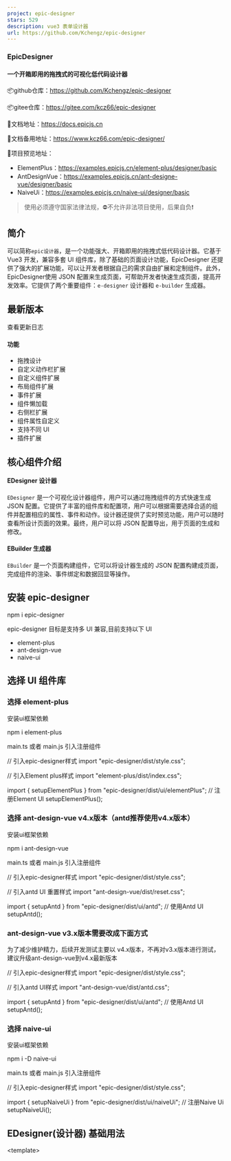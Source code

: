 ```yaml
---
project: epic-designer
stars: 529
description: vue3 表单设计器
url: https://github.com/Kchengz/epic-designer
---
```


### EpicDesigner

#### 一个开箱即用的拖拽式的可视化低代码设计器

📦github仓库：https://github.com/Kchengz/epic-designer

📦gitee仓库：https://gitee.com/kcz66/epic-designer

📖文档地址：https://docs.epicjs.cn

📖文档备用地址：https://www.kcz66.com/epic-designer/

💎项目预览地址：

-   ElementPlus：https://examples.epicjs.cn/element-plus/designer/basic
-   AntDesignVue：https://examples.epicjs.cn/ant-designe-vue/designer/basic
-   NaiveUi：https://examples.epicjs.cn/naive-ui/designer/basic

> 使用必须遵守国家法律法规，⛔不允许非法项目使用，后果自负❗

简介
--

可以简称`epic设计器`，是一个功能强大、开箱即用的拖拽式低代码设计器。它基于 Vue3 开发，兼容多套 UI 组件库，除了基础的页面设计功能，EpicDesigner 还提供了强大的扩展功能，可以让开发者根据自己的需求自由扩展和定制组件。此外，EpicDesigner使用 JSON 配置来生成页面，可帮助开发者快速生成页面，提高开发效率。它提供了两个重要组件：`e-designer` 设计器和 `e-builder` 生成器。

最新版本
----

查看更新日志

#### 功能

-   拖拽设计
-   自定义动作栏扩展
-   自定义组件扩展
-   布局组件扩展
-   事件扩展
-   组件懒加载
-   右侧栏扩展
-   组件属性自定义
-   支持不同 UI
-   插件扩展

核心组件介绍
------

#### EDesigner 设计器

`EDesigner` 是一个可视化设计器组件，用户可以通过拖拽组件的方式快速生成 JSON 配置。它提供了丰富的组件库和配置项，用户可以根据需要选择合适的组件并配置相应的属性、事件和动作。设计器还提供了实时预览功能，用户可以随时查看所设计页面的效果。最终，用户可以将 JSON 配置导出，用于页面的生成和修改。

#### EBuilder 生成器

`EBuilder` 是一个页面构建组件，它可以将设计器生成的 JSON 配置构建成页面，完成组件的渲染、事件绑定和数据回显等操作。

安装 epic-designer
----------------

npm i epic-designer

epic-designer 目标是支持多 UI 兼容,目前支持以下 UI

-   element-plus
-   ant-design-vue
-   naive-ui

选择 UI 组件库
---------

### 选择 element-plus

安装ui框架依赖

npm i element-plus

main.ts 或者 main.js 引入注册组件

// 引入epic-designer样式
import "epic-designer/dist/style.css";

// 引入Element plus样式
import "element-plus/dist/index.css";

import { setupElementPlus } from "epic-designer/dist/ui/elementPlus";
// 注册Element UI
setupElementPlus();

### 选择 ant-design-vue v4.x版本（antd推荐使用v4.x版本）

安装ui框架依赖

npm i ant-design-vue

main.ts 或者 main.js 引入注册组件

// 引入epic-designer样式
import "epic-designer/dist/style.css";

// 引入antd UI 重置样式
import "ant-design-vue/dist/reset.css";

import { setupAntd } from "epic-designer/dist/ui/antd";
// 使用Antd UI
setupAntd();

### ant-design-vue v3.x版本需要改成下面方式

为了减少维护精力，后续开发测试主要以 v4.x版本，不再对v3.x版本进行测试，建议升级ant-design-vue到v4.x最新版本

// 引入epic-designer样式
import "epic-designer/dist/style.css";

// 引入antd UI样式
import "ant-design-vue/dist/antd.css";

import { setupAntd } from "epic-designer/dist/ui/antd";
// 使用Antd UI
setupAntd();

### 选择 naive-ui

安装ui框架依赖

npm i -D naive-ui

main.ts 或者 main.js 引入注册组件

// 引入epic-designer样式
import "epic-designer/dist/style.css";

import { setupNaiveUi } from "epic-designer/dist/ui/naiveUi";
// 注册Naive Ui
setupNaiveUi();

EDesigner(设计器) 基础用法
-------------------

<template\>
  <div class\="h-full"\>
    <EDesigner />
  </div\>
</template\>
<script setup lang="ts">
import { EDesigner } from "epic-designer";
</script\>
<style\>
.h-full {
  height: 100vh;
}
</style\>

EBuilder(生成器) 基础用法
------------------

<template\>
  <div\>
    <EBuilder :pageSchema\="pageSchema" />
  </div\>
</template\>
<script setup>
import { EBuilder } from "epic-designer";
const pageSchema \= {
  schemas: \[
    {
      type: "page",
      id: "root",
      children: \[
        {
          label: "输入框",
          type: "input",
          field: "input",
          icon: "epic-icon-write",
          input: true,
          componentProps: {
            defaultValue: "",
            placeholder: "请输入",
            size: "default",
            type: "text",
          },
          id: "gbm1xhrrj5s00",
        },
      \],
      componentProps: {
        style: {
          padding: "16px",
        },
      },
    },
  \],
};
</script\>

交流
--

点击链接加入 qq 群聊

-   【epic-designer 交流群：747609683】

捐赠
--

如果你觉得epic-designer对你有帮助，欢迎给我捐赠
